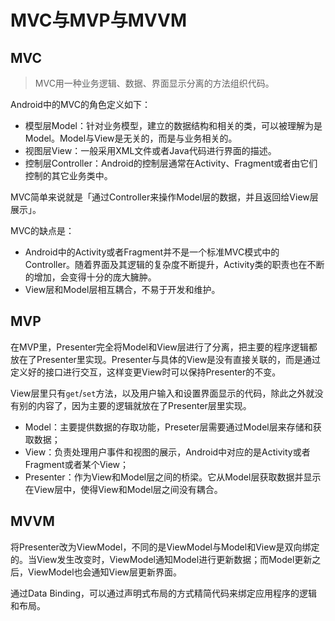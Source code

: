 # MVC与MVP与MVVM

## MVC

> MVC用一种业务逻辑、数据、界面显示分离的方法组织代码。

Android中的MVC的角色定义如下：

* 模型层Model：针对业务模型，建立的数据结构和相关的类，可以被理解为是Model。Model与View是无关的，而是与业务相关的。
* 视图层View：一般采用XML文件或者Java代码进行界面的描述。
* 控制层Controller：Android的控制层通常在Activity、Fragment或者由它们控制的其它业务类中。

MVC简单来说就是「通过Controller来操作Model层的数据，并且返回给View层展示」。

MVC的缺点是：

* Android中的Activity或者Fragment并不是一个标准MVC模式中的Controller。随着界面及其逻辑的复杂度不断提升，Activity类的职责也在不断的增加，会变得十分的庞大臃肿。
* View层和Model层相互耦合，不易于开发和维护。

## MVP

在MVP里，Presenter完全将Model和View层进行了分离，把主要的程序逻辑都放在了Presenter里实现。Presenter与具体的View是没有直接关联的，而是通过定义好的接口进行交互，这样变更View时可以保持Presenter的不变。

View层里只有`get`/`set`方法，以及用户输入和设置界面显示的代码，除此之外就没有别的内容了，因为主要的逻辑就放在了Presenter层里实现。

* Model：主要提供数据的存取功能，Preseter层需要通过Model层来存储和获取数据；
* View：负责处理用户事件和视图的展示，Android中对应的是Activity或者Fragment或者某个View；
* Presenter：作为View和Model层之间的桥梁。它从Model层获取数据并显示在View层中，使得View和Model层之间没有耦合。

## MVVM

将Presenter改为ViewModel，不同的是ViewModel与Model和View是双向绑定的。当View发生改变时，ViewModel通知Model进行更新数据；而Model更新之后，ViewModel也会通知View层更新界面。

通过Data Binding，可以通过声明式布局的方式精简代码来绑定应用程序的逻辑和布局。